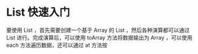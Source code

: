 # List 快速入门

要使用 List ，首先需要创建一个基于 Array 的 List ，然后各种演算都可以通过 List 进行。完成演算后，可以使用 toArray 方法将数据输出为 Array ，可以使用 each 方法遍历数据，还可以通过 at 方法按